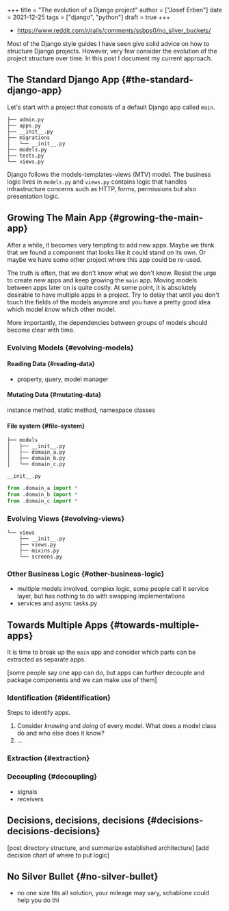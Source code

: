 +++
title = "The evolution of a Django project"
author = ["Josef Erben"]
date = 2021-12-25
tags = ["django", "python"]
draft = true
+++

-   <https://www.reddit.com/r/rails/comments/ssbps0/no_silver_buckets/>

Most of the Django style guides I have seen give solid advice on how to structure Django projects. However, very few consider the evolution of the project structure over time. In this post I document my current approach.

<!--more-->


## The Standard Django App {#the-standard-django-app}

Let's start with a project that consists of a default Django app called `main`.

```nil
├── admin.py
├── apps.py
├── __init__.py
├── migrations
│   └── __init__.py
├── models.py
├── tests.py
└── views.py
```

Django follows the models-templates-views (MTV) model. The business logic lives in `models.py` and `views.py` contains logic that handles infrastructure concerns such as HTTP, forms, permissions but also presentation logic.


## Growing The Main App {#growing-the-main-app}

After a while, it becomes very tempting to add new apps. Maybe we think that we found a component that looks like it could stand on its own. Or maybe we have some other project where this app could be re-used.

The truth is often, that we don't know what we don't know. Resist the urge to create new apps and keep growing the `main` app. Moving models between apps later on is quite costly. At some point, it is absolutely desirable to have multiple apps in a project. Try to delay that until you don't touch the fields of the models anymore and you have a pretty good idea which model _know_ which other model.

More importantly, the dependencies between _groups_ of models should become clear with time.


### Evolving Models {#evolving-models}


#### Reading Data {#reading-data}

-   property, query, model manager


#### Mutating Data {#mutating-data}

instance method, static method, namespace classes


#### File system {#file-system}

```nil
├── models
│   ├── __init__.py
│   ├── domain_a.py
│   ├── domain_b.py
│   └── domain_c.py
```

`__init__.py`

```python
from .domain_a import *
from .domain_b import *
from .domain_c import *
```


### Evolving Views {#evolving-views}

```nil
└── views
    ├── __init__.py
    ├── views.py
    ├── mixins.py
    └── screens.py
```


### Other Business Logic {#other-business-logic}

-   multiple models involved, complex logic, some people call it service layer, but has nothing to do with swapping implementations
-   services and async tasks.py


## Towards Multiple Apps {#towards-multiple-apps}

It is time to break up the `main` app and consider which parts can be extracted as separate apps.

[some people say one app can do, but apps can further decouple and package components and we can make use of them]


### Identification {#identification}

Steps to identify apps.

1.  Consider _knowing_ and _doing_ of every model. What does a model class do and who else does it know?
2.  ...


### Extraction {#extraction}


### Decoupling {#decoupling}

-   signals
-   receivers


## Decisions, decisions, decisions {#decisions-decisions-decisions}

[post directory structure, and summarize established architecture]
[add decision chart of where to put logic]


## No Silver Bullet {#no-silver-bullet}

-   no one size fits all solution, your mileage may vary, schablone could help you do thi
